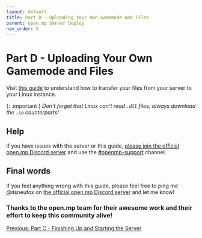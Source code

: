 ```yaml
---
layout: default
title: Part D - Uploading Your Own Gamemode and Files
parent: open.mp Server Deploy
nav_order: 5
---
```


# Part D - Uploading Your Own Gamemode and Files

Visit [this guide](https://github.com/adib-yg/openmp-server-installation) to understand how to transfer your files from your server to your Linux instance.

{: .important }
*Don't forget that Linux can't read `.dll` files, always download the `.so` counterparts!*

## Help

If you have issues with the server or this guide, [please join the official open.mp Discord server](https://discord.gg/samp) and use the [#openmp-support](https://discord.com/channels/231799104731217931/966398440051445790) channel.

## Final words

If you feel anything wrong with this guide, please feel free to ping me @itsneufox on [the official open.mp Discord server](https://discord.gg/samp) and let me know!

### Thanks to the open.mp team for their awesome work and their effort to keep this community alive!

[Previous: Part C - Finishing Up and Starting the Server](./part-c.md)
